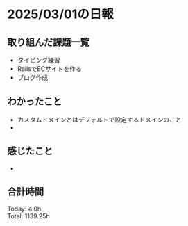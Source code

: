 # 2025/03/01の日報
## 取り組んだ課題一覧
* タイピング練習
*  RailsでECサイトを作る
*  ブログ作成
## わかったこと
* カスタムドメインとはデフォルトで設定するドメインのこと
* 
## 感じたこと
* 
## 合計時間 
Today: 4.0h<br>
Total: 1139.25h
